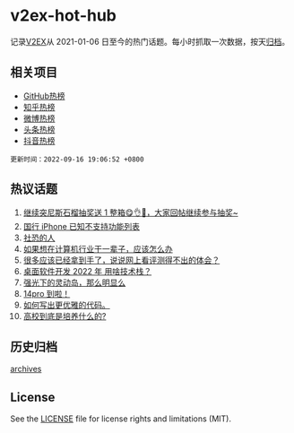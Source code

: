 # v2ex-hot-hub

 记录[V2EX](https://www.v2ex.com/)从 2021-01-06 日至今的热门话题。每小时抓取一次数据，按天[归档](archives)。
 
 ## 相关项目

- [GitHub热榜](https://github.com/snaildev/github-hot-hub)
- [知乎热榜](https://github.com/snaildev/zhihu-hot-hub)
- [微博热榜](https://github.com/snaildev/weibo-hot-hub)
- [头条热榜](https://github.com/snaildev/toutiao-hot-hub)
- [抖音热榜](https://github.com/snaildev/douyin-hot-hub)


 `更新时间：2022-09-16 19:06:52 +0800`

## 热议话题

1. [继续突尼斯石榴抽奖送 1 整箱😋👌🧺，大家回帖继续参与抽奖~](https://www.v2ex.com/t/880463)
1. [国行 iPhone 已知不支持功能列表](https://www.v2ex.com/t/880430)
1. [社恐的人](https://www.v2ex.com/t/880444)
1. [如果想在计算机行业干一辈子，应该怎么办](https://www.v2ex.com/t/880497)
1. [很多应该已经拿到手了，说说网上看评测得不出的体会？](https://www.v2ex.com/t/880437)
1. [桌面软件开发 2022 年 用啥技术栈？](https://www.v2ex.com/t/880360)
1. [强光下的灵动岛，那么明显么](https://www.v2ex.com/t/880549)
1. [14pro 到啦！](https://www.v2ex.com/t/880421)
1. [如何写出更优雅的代码。](https://www.v2ex.com/t/880453)
1. [高校到底是培养什么的?](https://www.v2ex.com/t/880514)

## 历史归档

[archives](archives)

## License

See the [LICENSE](LICENSE) file for license rights and limitations (MIT).
